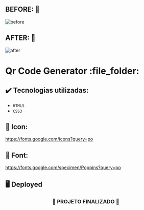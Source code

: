 ## BEFORE: :pushpin:
![before](https://github.com/darneees/QrCodeGenerator/assets/79709843/b7992b53-1f24-48e9-9e6d-a7e733a6a187)

## AFTER: :pushpin:
![after](https://github.com/darneees/QrCodeGenerator/assets/79709843/855cc936-df30-4ece-ac83-041519c1c98c)

<h1>
  Qr Code Generator :file_folder:
</h1>

## ✔️ Tecnologias utilizadas:
- ``HTML5``
- ``CSS3``

## :paperclip: Icon:

https://fonts.google.com/icons?query=po

## :paperclip: Font:

https://fonts.google.com/specimen/Poppins?query=po

## :desktop_computer: Deployed



<h3 align="center">
  
  :construction: PROJETO FINALIZADO :construction:
  
</h3>
